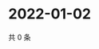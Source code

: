 # 2022-01-02

共 0 条

<!-- BEGIN WEIBO -->
<!-- 最后更新时间 Sun Jan 02 2022 16:14:28 GMT+0800 (China Standard Time) -->

<!-- END WEIBO -->
